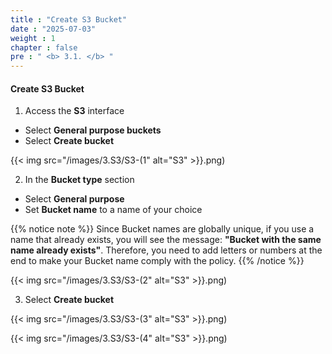 ```yaml
---
title : "Create S3 Bucket"
date : "2025-07-03"
weight : 1
chapter : false
pre : " <b> 3.1. </b> "
---
```


#### Create S3 Bucket
1. Access the **S3** interface
- Select **General purpose buckets**
- Select **Create bucket**

{{< img src="/images/3.S3/S3-(1" alt="S3" >}}.png)

2. In the **Bucket type** section
- Select **General purpose**
- Set **Bucket name** to a name of your choice

{{% notice note %}}
Since Bucket names are globally unique, if you use a name that already exists, you will see the message: **"Bucket with the same name already exists"**. Therefore, you need to add letters or numbers at the end to make your Bucket name comply with the policy.
{{% /notice %}}

{{< img src="/images/3.S3/S3-(2" alt="S3" >}}.png)

3. Select **Create bucket**

{{< img src="/images/3.S3/S3-(3" alt="S3" >}}.png)

{{< img src="/images/3.S3/S3-(4" alt="S3" >}}.png)